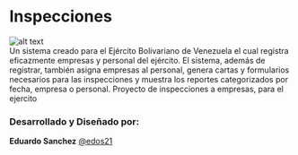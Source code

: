 Inspecciones
==========
![alt text](http://e2sistems.com/img/page/6.png "Inspecciones")<br>
Un sistema creado para el Ejército Bolivariano de Venezuela el cual registra eficazmente empresas y personal del ejército. El sistema, además de registrar, también asigna empresas al personal, genera cartas y formularios necesarios para las inspecciones y muestra los reportes categorizados por fecha, empresa o personal.
Proyecto de inspecciones a empresas, para el ejercito<br>
### Desarrollado y Diseñado por:<br>
**Eduardo Sanchez** [@edos21](https://twitter.com/Edos21)
